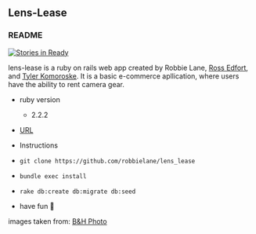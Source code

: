 ## Lens-Lease

### README

[![Stories in Ready](https://badge.waffle.io/robbielane/lens_lease.svg?label=ready&title=Ready)](http://waffle.io/robbielane/lens_lease)

lens-lease is a ruby on rails web app created by Robbie Lane, [Ross Edfort](https://github.com/rossedfort), and [Tyler Komoroske](https://github.com/tjkomor). It is a basic e-commerce apllication, where users have the ability to rent camera gear. 

* ruby version
  * 2.2.2
  
* [URL](https://lens-lease.herokuapp.com)

* Instructions
 * `git clone https://github.com/robbielane/lens_lease` 
 * `bundle exec install` 
 * `rake db:create db:migrate db:seed`
 * have fun 😬

images taken from: [B&H Photo](https://bhphotovideo.com)

